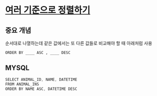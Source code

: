 # [여러 기준으로 정렬하기](https://programmers.co.kr/learn/courses/30/lessons/59404)

## 중요 개념
순서대로 나열하는데 같은 값에서는 또 다른 값들로 비교해야 할 때 아래처럼 사용   
```
ORDER BY ____ ASC , ____ DESC
```


## MYSQL
``` java
SELECT ANIMAL_ID, NAME, DATETIME
FROM ANIMAL_INS
ORDER BY NAME ASC, DATETIME DESC
```